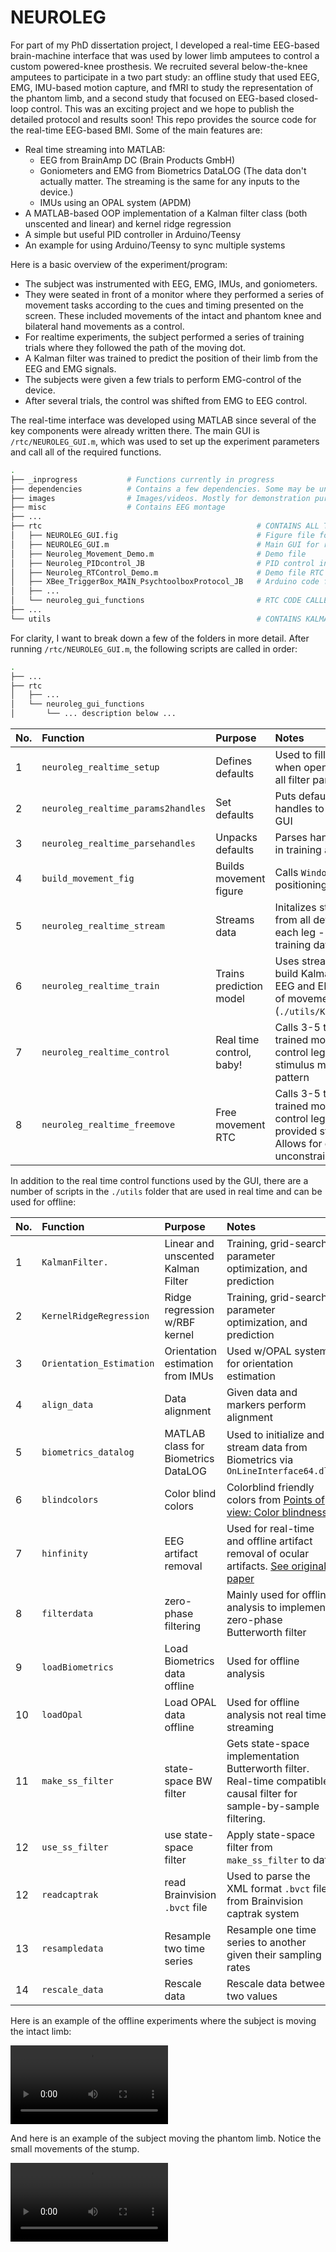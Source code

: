 # NEUROLEG

For part of my PhD dissertation project, I developed a real-time EEG-based brain-machine interface that was used by lower limb amputees to control a custom powered-knee prosthesis. We recruited several below-the-knee amputees to participate in a two part study: an offline study that used EEG, EMG, IMU-based motion capture, and fMRI to study the representation of the phantom limb, and a second study that focused on EEG-based closed-loop control. This was an exciting project and we hope to publish the detailed protocol and results soon! This repo provides the source code for the real-time EEG-based BMI. Some of the main features are:

- Real time streaming into MATLAB:
    * EEG from BrainAmp DC (Brain Products GmbH)
    * Goniometers and EMG from Biometrics DataLOG (The data don't actually matter. The streaming is the same for any inputs to the device.)
    * IMUs using an OPAL system (APDM)
- A MATLAB-based OOP implementation of a Kalman filter class (both unscented and linear) and kernel ridge regression
- A simple but useful PID controller in Arduino/Teensy
- An example for using Arduino/Teensy to sync multiple systems

Here is a basic overview of the experiment/program:

- The subject was instrumented with EEG, EMG, IMUs, and goniometers. 
- They were seated in front of a monitor where they performed a series of movement tasks according to the cues and timing presented on the screen. These included movements of the intact and phantom knee and bilateral hand movements as a control. 
- For realtime experiments, the subject performed a series of training trials where they followed the path of the moving dot. 
- A Kalman filter was trained to predict the position of their limb from the EEG and EMG signals.
- The subjects were given a few trials to perform EMG-control of the device. 
- After several trials, the control was shifted from EMG to EEG control.

The real-time interface was developed using MATLAB since several of the key components were already written there. The main GUI is `/rtc/NEUROLEG_GUI.m`, which was used to set up the experiment parameters and call all of the required functions. 

```bash   
.
├── _inprogress           # Functions currently in progress
├── dependencies          # Contains a few dependencies. Some may be unneeded but needs to be double checked
├── images                # Images/videos. Mostly for demonstration purposes
├── misc                  # Contains EEG montage
├── ...
├── rtc                                                # CONTAINS ALL THE CODE FOR REAL TIME CONTROL (RTC)
│   ├── NEUROLEG_GUI.fig                               # Figure file for MATLAB GUI - built with GUIDE
│   ├── NEUROLEG_GUI.m                                 # Main GUI for running real time 
│   ├── Neuroleg_Movement_Demo.m                       # Demo file
│   ├── Neuroleg_PIDcontrol_JB                         # PID control in Arduino for leg prosthesis
│   ├── Neuroleg_RTControl_Demo.m                      # Demo file RTC
│   ├── XBee_TriggerBox_MAIN_PsychtoolboxProtocol_JB   # Arduino code for trigger box used to sync systems
│   ├── ...
│   └── neuroleg_gui_functions                         # RTC CODE CALLED BY NEUROLEG_GUI
├── ...
└── utils                                              # CONTAINS KALMAN FILTER, BW FILTER, CLEANING FUNCTIONS, ETC..
```
For clarity, I want to break down a few of the folders in more detail. After running `/rtc/NEUROLEG_GUI.m`, the following scripts are called in order:

```bash   
.
├── ...
├── rtc
│   ├── ...
│   └── neuroleg_gui_functions 
│       └── ... description below ...
```

|No.| Function      | Purpose | Notes     |
|:-| :---        |    :----   |         :--- |
|1| `neuroleg_realtime_setup`      | Defines defaults     | Used to fill defaults when opening GUI; sets all filter params    |
|2| `neuroleg_realtime_params2handles`      | Set defaults     | Puts defaults into handles to pass around GUI |
|3|`neuroleg_realtime_parsehandles`      | Unpacks defaults     |  Parses handles; called in training and testing   |
|4| `build_movement_fig`      | Builds movement figure | Calls `WindowAPI` for positioning window    |
|5| `neuroleg_realtime_stream`      | Streams data   | Initalizes streaming from all devices; run for each leg - used to get training data  |
|6| `neuroleg_realtime_train`      | Trains prediction model | Uses streamed data to build Kalman filter for EEG and EMG prediction of movement (`./utils/KalmanFilter/`)
|7| `neuroleg_realtime_control`      | Real time control, baby!   | Calls 3-5 then uses trained model from 6 to control leg. Shows stimulus movement pattern  |
|8| `neuroleg_realtime_freemove`      | Free movement RTC | Calls 3-5 then uses trained model from 6 to control leg. Does not provided stimulus. Allows for continuous unconstrained control. 


In addition to the real time control functions used by the GUI, there are a number of scripts in the `./utils` folder that are used in real time and can be used for offline:

|No.| Function      | Purpose | Notes     |
|:-| :---        |    :----   |         :--- |
|1| `KalmanFilter.`      | Linear and unscented Kalman Filter   | Training, grid-search parameter optimization, and prediction |
|2| `KernelRidgeRegression`      | Ridge regression w/RBF kernel   | Training, grid-search parameter optimization, and prediction |
|3| `Orientation_Estimation`      | Orientation estimation from IMUs  | Used w/OPAL system for orientation estimation |
|4| `align_data`      | Data alignment  | Given data and markers perform alignment |
|5| `biometrics_datalog`      | MATLAB class for Biometrics DataLOG  | Used to initialize and stream data from Biometrics via `OnLineInterface64.dll` |
|6|  `blindcolors` | Color blind colors | Colorblind friendly colors from [Points of view: Color blindness](https://www.nature.com/articles/nmeth.1618) |
|7| `hinfinity` | EEG artifact removal | Used for real-time and offline artifact removal of ocular artifacts. [See original paper](https://iopscience.iop.org/article/10.1088/1741-2560/13/2/026013/pdf)|
|8| `filterdata` | zero-phase filtering | Mainly used for offline analysis to implement zero-phase Butterworth filter |
|9| `loadBiometrics` | Load Biometrics data offline | Used for offline analysis |
|10| `loadOpal` | Load OPAL data offline | Used for offline analysis not real time streaming |
|11| `make_ss_filter` | state-space BW filter | Gets state-space implementation Butterworth filter. Real-time compatible causal filter for sample-by-sample filtering.| 
|12| `use_ss_filter` | use state-space filter | Apply state-space filter from `make_ss_filter` to data |
|12| `readcaptrak` | read Brainvision `.bvct` file | Used to parse the XML format `.bvct` files from Brainvision captrak system |
|13| `resampledata` | Resample two time series | Resample one time series to another given their sampling rates | 
|14| `rescale_data` | Rescale data | Rescale data between two values | 


Here is an example of the offline experiments where the subject is moving the intact limb:

<video width="50%" loop autoplay controls src="https://user-images.githubusercontent.com/22403383/159746338-ea9febbc-a2d1-4504-a2ab-f951ec210ce0.mp4" type="video/mp4">
    Your browser does not support the video tag.
</video>

And here is an example of the subject moving the phantom limb. Notice the small movements of the stump. 

<video width="50%" loop autoplay controls src="https://user-images.githubusercontent.com/22403383/159745693-2a565167-ee54-4d81-925e-2f6627f1f075.mp4" type="video/mp4">
    Your browser does not support the video tag.
</video>


